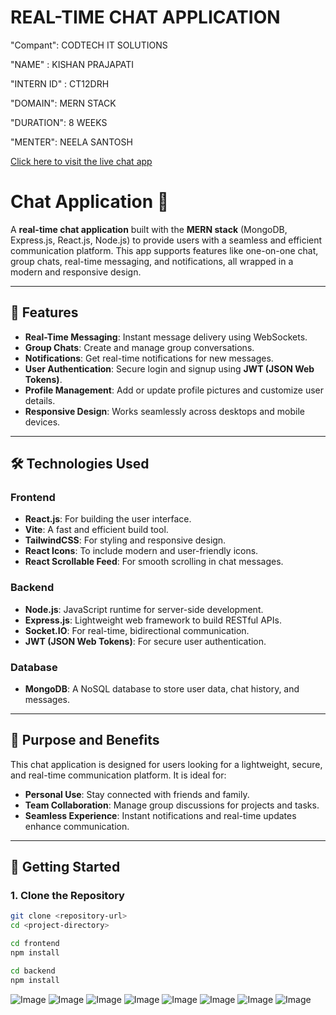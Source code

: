 # REAL-TIME CHAT APPLICATION

"Compant": CODTECH IT SOLUTIONS

"NAME" : KISHAN PRAJAPATI

"INTERN ID" : CT12DRH

"DOMAIN": MERN STACK

"DURATION": 8 WEEKS

"MENTER": NEELA SANTOSH


[Click here to visit the live chat app]([https://your-chat-app-link.com](https://real-time-chat-application-4s2c.onrender.com/))


# Chat Application 💬

A **real-time chat application** built with the **MERN stack** (MongoDB, Express.js, React.js, Node.js) to provide users with a seamless and efficient communication platform. This app supports features like one-on-one chat, group chats, real-time messaging, and notifications, all wrapped in a modern and responsive design.

---

## 🌟 Features
- **Real-Time Messaging**: Instant message delivery using WebSockets.
- **Group Chats**: Create and manage group conversations.
- **Notifications**: Get real-time notifications for new messages.
- **User Authentication**: Secure login and signup using **JWT (JSON Web Tokens)**.
- **Profile Management**: Add or update profile pictures and customize user details.
- **Responsive Design**: Works seamlessly across desktops and mobile devices.

---

## 🛠️ Technologies Used

### Frontend
- **React.js**: For building the user interface.
- **Vite**: A fast and efficient build tool.
- **TailwindCSS**: For styling and responsive design.
- **React Icons**: To include modern and user-friendly icons.
- **React Scrollable Feed**: For smooth scrolling in chat messages.

### Backend
- **Node.js**: JavaScript runtime for server-side development.
- **Express.js**: Lightweight web framework to build RESTful APIs.
- **Socket.IO**: For real-time, bidirectional communication.
- **JWT (JSON Web Tokens)**: For secure user authentication.

### Database
- **MongoDB**: A NoSQL database to store user data, chat history, and messages.

---

## 🎯 Purpose and Benefits

This chat application is designed for users looking for a lightweight, secure, and real-time communication platform. It is ideal for:
- **Personal Use**: Stay connected with friends and family.
- **Team Collaboration**: Manage group discussions for projects and tasks.
- **Seamless Experience**: Instant notifications and real-time updates enhance communication.

---

## 🚀 Getting Started

### 1. Clone the Repository
```bash
git clone <repository-url>
cd <project-directory>

cd frontend
npm install

cd backend
npm install

```


![Image](https://github.com/user-attachments/assets/fd308d24-5bd5-49cf-a2bd-c05d880192d3)
![Image](https://github.com/user-attachments/assets/92bd07d2-08d6-432d-b882-c4bd6b5015e4)
![Image](https://github.com/user-attachments/assets/b64ad4f1-97e8-45e9-8fba-0189e252c718)
![Image](https://github.com/user-attachments/assets/dab91713-7dd0-4809-b6bd-ee5300b9d415)
![Image](https://github.com/user-attachments/assets/3267a92a-a8bf-4a0c-8ec7-0c95de1387cc)
![Image](https://github.com/user-attachments/assets/3316a091-4513-4e9e-8201-6d59daf8fdfa)
![Image](https://github.com/user-attachments/assets/95511f66-afa7-4c12-bdd2-eaa4979a7511)
![Image](https://github.com/user-attachments/assets/681065c9-3796-4dc4-b873-f125537cbdbd)

